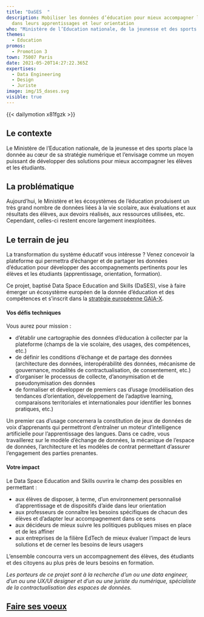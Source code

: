 ```yaml
---
title: "DaSES  "
description: Mobiliser les données d’éducation pour mieux accompagner les élèves
  dans leurs apprentissages et leur orientation
who: "Ministère de l’Education nationale, de la jeunesse et des sports "
themes:
  - Education
promos:
  - Promotion 3
town: 75007 Paris
date: 2021-05-20T14:27:22.365Z
expertises:
  - Data Engineering
  - Design
  - Juriste
image: img/15_dases.svg
visible: true
---
```


{{< dailymotion x81fgzk >}}

## Le contexte

Le Ministère de l’Education nationale, de la jeunesse et des sports place la donnée au cœur de sa stratégie numérique et l’envisage comme un moyen puissant de développer des solutions pour mieux accompagner les élèves et les étudiants.

## La problématique

Aujourd’hui, le Ministère et les écosystèmes de l’éducation produisent un très grand nombre de données liées à la vie scolaire, aux évaluations et aux résultats des élèves, aux devoirs réalisés, aux ressources utilisées, etc. Cependant, celles-ci restent encore largement inexploitées.

## Le terrain de jeu

La transformation du système éducatif vous intéresse ? Venez concevoir la plateforme qui permettra d’échanger et de partager les données d’éducation pour développer des accompagnements pertinents pour les élèves et les étudiants (apprentissage, orientation, formation).

Ce projet, baptisé Data Space Education and Skills (DaSES), vise à faire émerger un écosystème européen de la donnée d’éducation et des compétences et s’inscrit dans la [stratégie européenne GAIA-X](https://www.data-infrastructure.eu/GAIAX/Navigation/EN/Home/home.html).

#### Vos défis techniques

Vous aurez pour mission :

- d’établir une cartographie des données d’éducation à collecter par la plateforme (champs de la vie scolaire, des usages, des compétences, etc.)
- de définir les conditions d’échange et de partage des données (architecture des données, interopérabilité des données, mécanisme de gouvernance, modalités de contractualisation, de consentement, etc.)
- d’organiser le processus de collecte, d’anonymisation et de pseudonymisation des données
- de formaliser et développer de premiers cas d’usage (modélisation des tendances d’orientation, développement de l’adaptive learning, comparaisons territoriales et internationales pour identifier les bonnes pratiques, etc.)

Un premier cas d’usage concernera la constitution de jeux de données de voix d’apprenants qui permettront d’entraîner un moteur d’intelligence artificielle pour l’apprentissage des langues. Dans ce cadre, vous travaillerez sur le modèle d’échange de données, la mécanique de l’espace de données, l’architecture et les modèles de contrat permettant d’assurer l’engagement des parties prenantes.

#### Votre impact 

Le Data Space Education and Skills ouvrira le champ des possibles en permettant :

- aux élèves de disposer, à terme, d’un environnement personnalisé d’apprentissage et de dispositifs d’aide dans leur orientation
- aux professeurs de connaître les besoins spécifiques de chacun des élèves et d’adapter leur accompagnement dans ce sens
- aux décideurs de mieux suivre les politiques publiques mises en place et de les affiner
- aux entreprises de la filière EdTech de mieux évaluer l’impact de leurs solutions et de cerner les besoins de leurs usagers

L’ensemble concourra vers un accompagnement des élèves, des étudiants et des citoyens au plus près de leurs besoins en formation.

_Les porteurs de ce projet sont à la recherche d’un ou une data engineer, d’un ou une UX/UI designer et d’un ou une juriste du numérique, spécialiste de la contractualisation des espaces de données._

## [Faire ses voeux](https://www.demarches-simplifiees.fr/commencer/aac-eig5-voeux)
